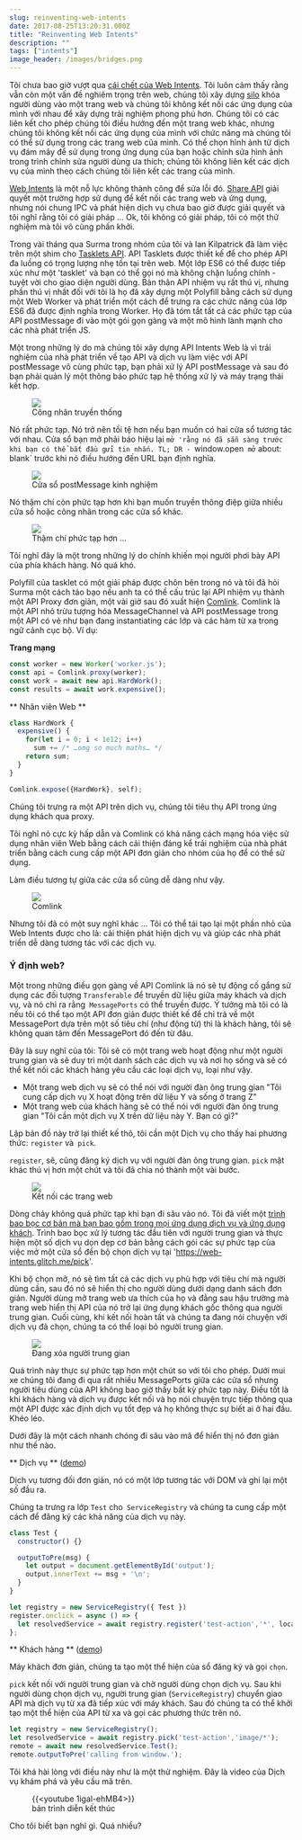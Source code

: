 ```yaml
---
slug: reinventing-web-intents
date: 2017-08-25T13:20:31.000Z
title: "Reinventing Web Intents"
description: ""
tags: ["intents"]
image_header: /images/bridges.png
---
```

Tôi chưa bao giờ vượt qua [cái chết của Web Intents](/what-happened-to-web-intents/). Tôi luôn cảm thấy rằng vẫn còn một vấn đề nghiêm trọng trên web, chúng tôi xây dựng [silo](/unintended-silos/) khóa người dùng vào một trang web và chúng tôi không kết nối các ứng dụng của mình với nhau để xây dựng trải nghiệm phong phú hơn. Chúng tôi có các liên kết cho phép chúng tôi điều hướng đến một trang web khác, nhưng chúng tôi không kết nối các ứng dụng của mình với chức năng mà chúng tôi có thể sử dụng trong các trang web của mình. Có thể chọn hình ảnh từ dịch vụ đám mây để sử dụng trong ứng dụng của bạn hoặc chỉnh sửa hình ảnh trong trình chỉnh sửa người dùng ưa thích; chúng tôi không liên kết các dịch vụ của mình theo cách chúng tôi liên kết các trang của mình.

[Web Intents](https://en.wikipedia.org/wiki/Web_Intents) là một nỗ lực không thành công để sửa lỗi đó. [Share API](/navigator.share/) giải quyết một trường hợp sử dụng để kết nối các trang web và ứng dụng, nhưng nói chung IPC và phát hiện dịch vụ chưa bao giờ được giải quyết và tôi nghĩ rằng tôi có giải pháp ... Ok, tôi không có giải pháp, tôi có một thử nghiệm mà tôi vô cùng phấn khởi.

Trong vài tháng qua Surma trong nhóm của tôi và Ian Kilpatrick đã làm việc trên một shim cho [Tasklets API](https://github.com/GoogleChromeLabs/tasklets). API Tasklets được thiết kế để cho phép API đa luồng có trọng lượng nhẹ tồn tại trên web. Một lớp ES6 có thể được tiếp xúc như một 'tasklet' và bạn có thể gọi nó mà không chặn luồng chính - tuyệt vời cho giao diện người dùng. Bản thân API nhiệm vụ rất thú vị, nhưng phần thú vị nhất đối với tôi là họ đã xây dựng một Polyfill bằng cách sử dụng một Web Worker và phát triển một cách để trưng ra các chức năng của lớp ES6 đã được định nghĩa trong Worker. Họ đã tóm tắt tất cả các phức tạp của API postMessage đi vào một gói gọn gàng và một mô hình lành mạnh cho các nhà phát triển JS.

Một trong những lý do mà chúng tôi xây dựng API Intents Web là vì trải nghiệm của nhà phát triển về tạo API và dịch vụ làm việc với API postMessage vô cùng phức tạp, bạn phải xử lý API postMessage và sau đó bạn phải quản lý một thông báo phức tạp hệ thống xử lý và máy trạng thái kết hợp.

<figure><img src="/images/worker-dx.png"><figcaption> Công nhân truyền thống </figcaption></figure>

Nó rất phức tạp. Nó trở nên tồi tệ hơn nếu bạn muốn có hai cửa sổ tương tác với nhau. Cửa sổ bạn mở phải báo hiệu lại `mở 'rằng nó đã sẵn sàng trước khi bạn có thể bắt đầu gửi tin nhắn. TL; DR - `window.open` mở` about: blank` trước khi nó điều hướng đến URL bạn định nghĩa.

<figure><img src="/images/window-dx.png"><figcaption> Cửa sổ postMessage kinh nghiệm </figcaption></figure>

Nó thậm chí còn phức tạp hơn khi bạn muốn truyền thông điệp giữa nhiều cửa sổ hoặc công nhân trong các cửa sổ khác.

<figure><img src="/images/complex-workers.png"><figcaption> Thậm chí phức tạp hơn ... </figcaption></figure>

Tôi nghĩ đây là một trong những lý do chính khiến mọi người phơi bày API của phía khách hàng. Nó quá khó.

Polyfill của tasklet có một giải pháp được chôn bên trong nó và tôi đã hỏi Surma một cách táo bạo nếu anh ta có thể cấu trúc lại API nhiệm vụ thành một API Proxy đơn giản, một vài giờ sau đó xuất hiện [Comlink](https://github.com/GoogleChromeLabs/comlink/). Comlink là một API nhỏ trừu tượng hóa MessageChannel và API postMessage trong một API có vẻ như bạn đang instantiating các lớp và các hàm từ xa trong ngữ cảnh cục bộ. Ví dụ:


**Trang mạng**


```javascript
const worker = new Worker('worker.js');
const api = Comlink.proxy(worker);
const work = await new api.HardWork();
const results = await work.expensive();
```



** Nhân viên Web **


```javascript
class HardWork {
  expensive() {
    for(let i = 0; i < 1e12; i++)
      sum += /* …omg so much maths… */
    return sum;
  }
}

Comlink.expose({HardWork}, self);
```


Chúng tôi trưng ra một API trên dịch vụ, chúng tôi tiêu thụ API trong ứng dụng khách qua proxy.

Tôi nghĩ nó cực kỳ hấp dẫn và Comlink có khả năng cách mạng hóa việc sử dụng nhân viên Web bằng cách cải thiện đáng kể trải nghiệm của nhà phát triển bằng cách cung cấp một API đơn giản cho nhóm của họ để có thể sử dụng.

Làm điều tương tự giữa các cửa sổ cũng dễ dàng như vậy.

<figure><img src="/images/comlink.png"><figcaption> Comlink </figcaption></figure>

Nhưng tôi đã có một suy nghĩ khác ... Tôi có thể tái tạo lại một phần nhỏ của Web Intents được cho là: cải thiện phát hiện dịch vụ và giúp các nhà phát triển dễ dàng tương tác với các dịch vụ.

### Ý định web?

Một trong những điều gọn gàng về API Comlink là nó sẽ tự động cố gắng sử dụng các đối tượng `Transferable` để truyền dữ liệu giữa máy khách và dịch vụ, và nó chỉ ra rằng` MessagePorts` có thể truyền được. Ý tưởng mà tôi có là nếu tôi có thể tạo một API đơn giản được thiết kế để chỉ trả về một MessagePort dựa trên một số tiêu chí (như động từ) thì là khách hàng, tôi sẽ không quan tâm đến MessagePort đó đến từ đâu.

Đây là suy nghĩ của tôi: Tôi sẽ có một trang web hoạt động như một người trung gian và sẽ duy trì một danh sách các dịch vụ và nơi họ sống và sẽ có thể kết nối các khách hàng yêu cầu các loại dịch vụ, loại như vậy.


* Một trang web dịch vụ sẽ có thể nói với người đàn ông trung gian "Tôi cung cấp dịch vụ X hoạt động trên dữ liệu Y và sống ở trang Z"
* Một trang web của khách hàng sẽ có thể nói với người đàn ông trung gian "Tôi cần một dịch vụ X trên dữ liệu này Y. Bạn có gì?"

Lập bản đồ này trở lại thiết kế thô, tôi cần một Dịch vụ cho thấy hai phương thức: `register` và` pick`.

`register`, sẽ, cũng đăng ký dịch vụ với người đàn ông trung gian. `pick` mặt khác thú vị hơn một chút và tôi đã chia nó thành một vài bước.

<figure><img src="/images/webintents-step-1.png"><figcaption> Kết nối các trang web </figcaption></figure>

Dòng chảy không quá phức tạp khi bạn đi sâu vào nó. Tôi đã viết một [trình bao bọc cơ bản mà bạn bao gồm trong mọi ứng dụng dịch vụ và ứng dụng khách](https://web-intents.glitch.me/scripts/service.js). Trình bao bọc xử lý tương tác đầu tiên với người trung gian và thực hiện một số dịch vụ dọn dẹp cơ bản bằng cách gói các sự phức tạp của việc mở một cửa sổ đến bộ chọn dịch vụ tại 'https://web-intents.glitch.me/pick'.

Khi bộ chọn mở, nó sẽ tìm tất cả các dịch vụ phù hợp với tiêu chí mà người dùng cần, sau đó nó sẽ hiển thị cho người dùng dưới dạng danh sách đơn giản. Người dùng mở trang web ưa thích của họ và đằng sau hậu trường mà trang web hiển thị API của nó trở lại ứng dụng khách gốc thông qua người trung gian. Cuối cùng, khi kết nối hoàn tất và chúng ta đang nói chuyện với dịch vụ đã chọn, chúng ta có thể loại bỏ người trung gian.

<figure><img src="/images/webintents-step-2.png"><figcaption> Đang xóa người trung gian </figcaption></figure>

Quá trình này thực sự phức tạp hơn một chút so với tôi cho phép. Dưới mui xe chúng tôi đang đi qua rất nhiều MessagePorts giữa các cửa sổ nhưng người tiêu dùng của API không bao giờ thấy bất kỳ phức tạp này. Điều tốt là khi khách hàng và dịch vụ được kết nối và họ nói chuyện trực tiếp thông qua một API được xác định dịch vụ tốt đẹp và họ không thực sự biết ai ở hai đầu. Khéo léo.

Dưới đây là một cách nhanh chóng đi sâu vào mã để hiển thị nó đơn giản như thế nào.


** Dịch vụ ** ([demo](https://web-intents-service-1.glitch.me/))

Dịch vụ tương đối đơn giản, nó có một lớp tương tác với DOM và ghi lại một số đầu ra.

Chúng ta trưng ra lớp `Test` cho` ServiceRegistry` và chúng ta cung cấp một cách để đăng ký các khả năng của dịch vụ này.


```javascript
class Test {
  constructor() {}

  outputToPre(msg) {
    let output = document.getElementById('output');
    output.innerText += msg + '\n';
  }
}

let registry = new ServiceRegistry({ Test })
register.onclick = async () => {    
  let resolvedService = await registry.register('test-action','*', location.href);  
};
```



** Khách hàng ** ([demo](https://web-intents-client.glitch.me/))

Máy khách đơn giản, chúng ta tạo một thể hiện của sổ đăng ký và gọi `chọn`.

`pick` kết nối với người trung gian và chờ người dùng chọn dịch vụ. Sau khi người dùng chọn dịch vụ, người trung gian (`ServiceRegistry`) chuyển giao API mà dịch vụ từ xa đã tiếp xúc với máy khách. Sau đó chúng ta có thể khởi tạo một thể hiện của API từ xa và gọi các phương thức trên nó.


```javascript
let registry = new ServiceRegistry();
let resolvedService = await registry.pick('test-action','image/*');
remote = await new resolvedService.Test();
remote.outputToPre('calling from window.');
```


Tôi khá hài lòng với điều này như là một thử nghiệm. Đây là video của Dịch vụ khám phá và yêu cầu mã trên.

<figure> {{&lt;youtube 1igal-ehMB4&gt;}} <figcaption> bản trình diễn kết thúc </figcaption></figure>

Cho tôi biết bạn nghĩ gì. Quá nhiều?